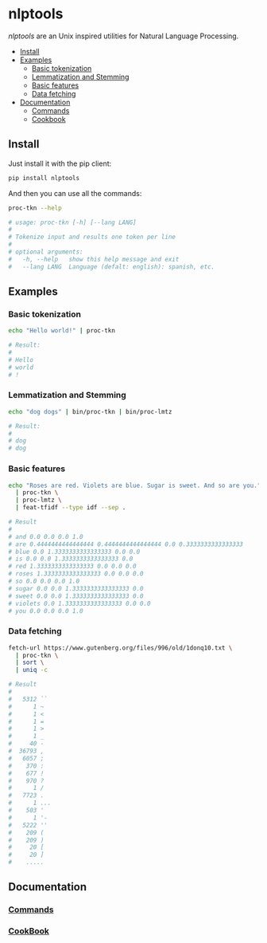  # nlptools
*nlptools* are an Unix inspired utilities for Natural Language Processing.

- [Install](#install)
- [Examples](#examples)
  - [Basic tokenization](#basic-tokenization)
  - [Lemmatization and Stemming](#lemmatization-and-stemming)
  - [Basic features](#basic-features)
  - [Data fetching](#data-fetching)
- [Documentation](#documentation)
  - [Commands](#commands)
  - [Cookbook](#cookbook)

## Install

Just install it with the pip client:

```bash
pip install nlptools
```

And then you can use all the commands:

```bash
proc-tkn --help

# usage: proc-tkn [-h] [--lang LANG]
#
# Tokenize input and results one token per line
#
# optional arguments:
#   -h, --help   show this help message and exit
#   --lang LANG  Language (defalt: english): spanish, etc.
```

## Examples

### Basic tokenization

```bash
echo "Hello world!" | proc-tkn

# Result:
#
# Hello
# world
# !
```

### Lemmatization and Stemming

```bash
echo "dog dogs" | bin/proc-tkn | bin/proc-lmtz

# Result:
#
# dog
# dog
```

### Basic features

```bash
echo "Roses are red. Violets are blue. Sugar is sweet. And so are you." \
  | proc-tkn \
  | proc-lmtz \
  | feat-tfidf --type idf --sep .

# Result
#
# and 0.0 0.0 0.0 1.0
# are 0.4444444444444444 0.4444444444444444 0.0 0.3333333333333333
# blue 0.0 1.3333333333333333 0.0 0.0
# is 0.0 0.0 1.3333333333333333 0.0
# red 1.3333333333333333 0.0 0.0 0.0
# roses 1.3333333333333333 0.0 0.0 0.0
# so 0.0 0.0 0.0 1.0
# sugar 0.0 0.0 1.3333333333333333 0.0
# sweet 0.0 0.0 1.3333333333333333 0.0
# violets 0.0 1.3333333333333333 0.0 0.0
# you 0.0 0.0 0.0 1.0
```

### Data fetching
```bash
fetch-url https://www.gutenberg.org/files/996/old/1donq10.txt \
  | proc-tkn \
  | sort \
  | uniq -c

# Result
#
#   5312 ``
#      1 ~
#      1 <
#      1 =
#      1 >
#      1 _
#     40 -
#  36793 ,
#   6057 ;
#    370 :
#    677 !
#    970 ?
#      1 /
#   7723 .
#      1 ...
#    503 '
#      1 '-
#   5222 ''
#    209 (
#    209 )
#     20 [
#     20 ]
#    .....
```

## Documentation

### [Commands](doc/commands.md)
### [CookBook](doc/cookbook.md)
